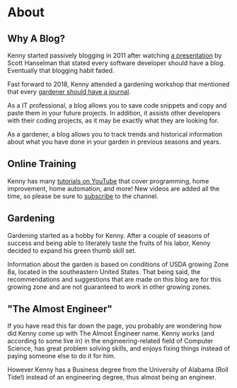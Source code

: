 ﻿---
date: 2019-12-22
description: Information about this blog and Kenny Robinson.
author: Kenny Robinson
---

# About

## Why A Blog?

Kenny started passively blogging in 2011 after watching 
[a presentation](/technology/2010.07.22-every-developer-needs-a-blog) by 
Scott Hanselman that stated every software developer should 
have a blog. Eventually that blogging habit faded. 

Fast forward to 2018, Kenny attended a gardening workshop that mentioned that every 
[gardener should have a journal](/gardening/2019.02.23-every-gardener-needs-a-journal). 

As a IT professional, a blog allows you to save code snippets and copy and 
paste them in your future projects. In 
addition, it assists other developers with their coding projects, as it may be exactly 
what they are looking for.

As a gardener, a blog allows you to track trends and historical information about what you have 
done in your garden in previous seasons and years.

## Online Training

Kenny has many 
[tutorials on YouTube](https://www.youtube.com/channel/UC4HCouBLtXD1j1U_17aBqig) 
that cover programming, home improvement, home automation, and more! New videos 
are added all the time, so please be sure to
[subscribe](https://www.youtube.com/channel/UC4HCouBLtXD1j1U_17aBqig?sub_confirmation=1) 
to the channel.

## Gardening

Gardening started as a hobby for Kenny. After a couple of seasons of success and
being able to literately taste the fruits of his labor, Kenny decided to 
expand his green thumb skill set.

Information about the garden is based on conditions of USDA growing Zone 8a, located
in the southeastern United States. That being said, the recommendations and suggestions
that are made on this blog are for this growing zone and are not guaranteed to work in
other growing zones.

## "The Almost Engineer"

If you have read this far down the page, you probably are wondering how did Kenny come up 
with The Almost Engineer name. Kenny works (and according to some live in) in the 
engineering-related field of Computer Science, has great problem solving skills, and 
enjoys fixing things instead of paying someone else to do it for him. 

However Kenny has a Business degree from the University of Alabama (Roll Tide!) 
instead of an engineering degree, thus almost being an engineer.
